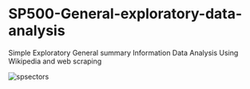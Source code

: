 # SP500-General-exploratory-data-analysis
Simple Exploratory General summary Information Data Analysis Using Wikipedia and web scraping


![spsectors](https://user-images.githubusercontent.com/46570219/51127210-a6a5f600-182d-11e9-82dc-ec1ac9335d6a.jpg)

